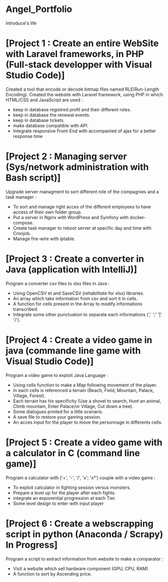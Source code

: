 # Angel_Portfolio
Introduce's life

# [Project 1 : Create an entire WebSite with Laravel frameworks, in PHP (Full-stack developper with Visual Studio Code)]
  Created a tool that encode or decode bitmap files named RLE(Run-Length Encoding).
  Created the website with Laravel framework, using PHP in which HTML/CSS and JavaScript are used :
  - keep in database registred profil and their different roles. 
  - keep in database the renewal events.
  - keep in database tickets.
  - make database compatible with API.
  - Integrate responsive Front-End with accompanied of ajax for a better response time

# [Project 2 : Managing server (Sys/network administration with Bash script)]
  Upgrade server managment to sort different role of the compagnies and a task manager :
  - To sort and manage right acces of the different employees to have access of their own folder group.
  - Put a server in Nginx with WordPress and Symfony with docker-compose.
  - Create task manager to reboot server at specific day and time with Cronjob.
  - Manage fire-wire with iptable.

# [Project 3 : Create a converter in Java (application with IntelliJ)]
  Program a converter csv files to xlsx files in Java :
  - Using OpenCSV et and SaveCSV (rehabilitate for xlsx) libraries.
  - An array which take information from csv and sort it in cells.
  - A function for cells present in the Array to modify informations transcribed.
  - Integrate some other punctuation to separate each informations (',' ';' '|' '/').

# [Project 4 : Create a video game in java (commande line game with Visual Studio Code)]
  Program a video game to exploit Java Language :
  - Using cells function to make a Map following movement of the player.
  - In each cells is referenced a terrain (Beach, Field, Mountain, Palace, Village, Forest).
  - Each terrain has his specificity (Use a shovel to search, Hunt an animal, Climb mountain, Enter Palace/or Village, Cut down a tree).
  - Some dialogues printed for a little scenario.
  - A save file to restore your gaming session.
  - An acces input for the player to move the personnage in differents cells.

# [Project 5 : Create a video game with a calculator in C (command line game)]
  Program a calculator with ('+', '-', '/', 'x'; 'x²') couple with a video game :
  - To exploit calculator in fighting session versus monsters.
  - Prepare a level up for the player after each fights.
  - integrate an exponential progression at each Tier.
  - Some level design to enter with input player

# [Project 6 : Create a webscrapping script in python (Anaconda / Scrapy) In Progress]
  Program a script to extract information from website to make a comparator :
  - Visit a website which sell hardware component (GPU, CPU, RAM)
  - A function to sort by Ascending price.
